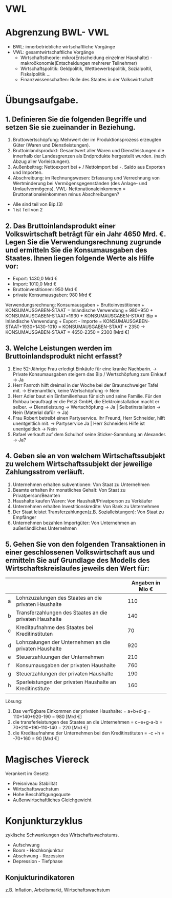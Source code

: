 # VWL

# Abgrenzung BWL- VWL
- BWL: innerbetriebliche wirtschaftliche Vorgänge
- VWL: gesamtwirtschaftliche Vorgänge
    - Wirtschaftstheorie: mikro(Entscheidung einzelner Haushalte) - makroökonomie(Entscheidungen mehrerer Teilnehmer)
    - Wirtschaftspolitik: Geldpolitik, Wettbewerbspolitik, Sozialpoltil, Fiskalpolitik ...
    - Finanzwissenschaften: Rolle des Staates in der Volkswirtschaft


# Übungsaufgabe.

## 1. Definieren Sie die folgenden Begriffe und setzen Sie sie zueinander in Beziehung.
1. Bruttowertschöpfung: Mehrwert der im Produktionsprozess erzeugten Güter (Waren und Dienstleistungen).
2. Bruttoinlandsprodukt: Gesamtwert aller Waren und Dienstleistungen die innerhalb der Landesgrenzen als Endprodukte hergestellt wurden. (nach Abzug aller Vorleistungen).
3. Außenbeitrag: Nettoexport bei  + / Nettoimport bei -.  Saldo aus Exporten und Importen.
4. Abschreibung: im Rechnungswesen: Erfassung und Verrechnung von Wertminderung bei Vermögensgegenständen (des Anlage- und Umlaufvermögens). VWL: Nettonationaleinkommen = Bruttonationaleinkommen minus Abschreibungen?

- Alle sind teil von Bip.(3)
- 1 ist Teil von 2

## 2. Das Bruttoinlandsprodukt einer Volkswirtschaft beträgt für ein Jahr 4650 Mrd. €. Legen Sie die Verwendungsrechnung zugrunde und ermitteln Sie die Konsumausgaben des Staates. Ihnen liegen folgende Werte als Hilfe vor:
- Export: 1430,0 Mrd €
- Import: 1010,0 Mrd €
- Bruttoinvestitionen: 950 Mrd €
- private Konsumausgaben: 980 Mrd €

Verwendungsrechnung:
Konsumausgaben + Bruttoinvestitionen + KONSUMAUSGABEN-STAAT = Inländische Verwendung = 980+950 + KONSUMAUSGABEN-STAAT=1930 + KONSUMAUSGABEN-STAAT
Bip = Inländische Verwendung + Export - Importe = KONSUMAUSGABEN-STAAT+1930+1430-1010 =  KONSUMAUSGABEN-STAAT + 2350
->  KONSUMAUSGABEN-STAAT = 4650-2350 = 2300 [Mrd €]


## 3. Welche Leistungen werden im Bruttoinlandsprodukt nicht erfasst?
1. Eine 52-Jährige Frau erledigt Einkäufe für eine kranke Nachbarin. -> Private Konsumausgaben steigern das Bip / Wertschöpfung zum Einkauf -> Ja
2. Herr Fanroth hilft dreimal in der Woche bei der Braunschweiger Tafel mit. -> Ehrenamtlich, keine Wertschöpfung -> Nein
3. Herr Adler baut ein Einfamilienhaus für sich und seine Familie. Für den Rohbau beauftragt er die Petzi GmbH, die Elektroinstallation macht er selber. -> Dienstleistung -> Wertschöpfung -> Ja | Selbstinstallation -> Nein (Material dafür -> Ja)
4. Frau Robert betreibt einen Partyservice. Ihr Freund, Herr Schneider, hilft unentgeltlich mit. -> Partyservice Ja | Herr Schneiders Hilfe ist unentgeltlich -> Nein
5. Rafael verkauft auf dem Schulhof seine Sticker-Sammlung an Alexander. -> Ja?

## 4. Geben sie an von welchem Wirtschaftssubjekt zu welchem Wirtschaftssubjekt der jeweilige Zahlungsstrom verläuft.
1. Unternehmen erhalten subventionen: Von Staat zu Unternehmen
2. Beamte erhalten ihr monatliches Gehalt: Von Staat zu Privatperson/Beamten
3. Haushalte kaufen Waren: Von Haushalt/Privatperson zu Verkäufer
4. Unternehmen erhalten Investitionskredite: Von Bank zu Unternehmen
5. Der Staat leistet Transferzahlungen(z.B. Sozialleistungen): Von Staat zu Empfänger
6. Unternehmen bezahlen Importgüter: Von Unternehmen an außerländliches Unternehmen
## 5. Gehen Sie von den folgenden Transaktionen in einer geschlossenen Volkswirtschaft aus und ermitteln Sie auf Grundlage des Modells des Wirtschaftskreislaufes jeweils den Wert für:

|||Angaben in Mio €|
|---|---|---|
|a|Lohnzuzalungen des Staates an die privaten Haushalte|110|
|b|Transferzahlungen des Staates an die privaten Haushalte|140|
|c|Kreditaufnahme des Staates bei Kreditinstituten|70|
|d|Lohnzalungen der Unternehmen an die privaten Haushalte|920|
|e|Steuerzahluungen der Unternehmen|210|
|f|Konsumausgaben der privaten Haushalte|760|
|g|Steuerzahlungen der privaten Haushalte|190|
|h|Sparleistungen der privaten Haushalte an Kreditinstitute|160|

Lösung: 
1. Das verfügbare Einkommen der privaten Haushalte:
 = a+b+d-g = 110+140+920-190 = 980 [Mrd €]
2. die transferleistungen des Staates an die Unternehmen
 = c+e+g-a-b = 70+210+190-110-140 = 220 [Mrd €]
3. die Kreditaufnahme der Unternehmen bei den Kreditinstituten
 = -c +h = -70+160 = 90 [Mrd €]


 # Magisches Viereck
 Verankert im Gesetz:
 - Preisniveau Stabilität
 - Wirtschaftswachstum
 - Hohe Beschäftigungsquote
 - Außenwirtschaftliches Gleichgewicht

 # Konjunkturzyklus
 zyklische Schwankungen des Wirtschaftswachstums.
- Aufschwung
- Boom - Hochkonjunktur
- Abschwung - Rezession
- Depression - Tiefphase

## Konjukturindikatoren
z.B. Inflation, Arbeitsmarkt, Wirtschaftswachstum